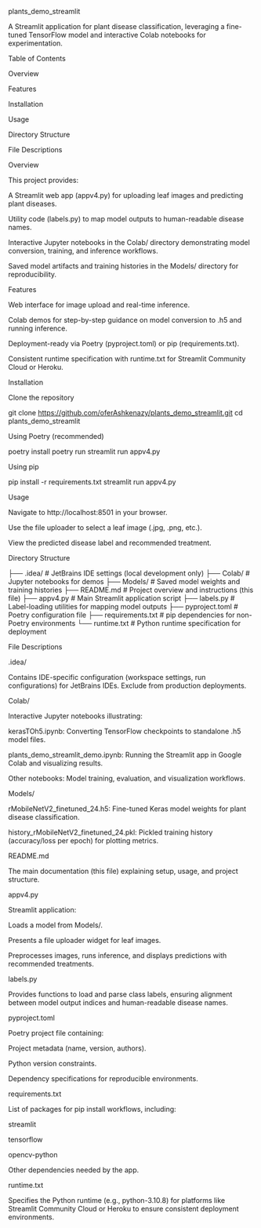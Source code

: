 plants_demo_streamlit

A Streamlit application for plant disease classification, leveraging a fine-tuned TensorFlow model and interactive Colab notebooks for experimentation.

Table of Contents

Overview

Features

Installation

Usage

Directory Structure

File Descriptions

Overview

This project provides:

A Streamlit web app (appv4.py) for uploading leaf images and predicting plant diseases.

Utility code (labels.py) to map model outputs to human-readable disease names.

Interactive Jupyter notebooks in the Colab/ directory demonstrating model conversion, training, and inference workflows.

Saved model artifacts and training histories in the Models/ directory for reproducibility.

Features

Web interface for image upload and real-time inference.

Colab demos for step-by-step guidance on model conversion to .h5 and running inference.

Deployment-ready via Poetry (pyproject.toml) or pip (requirements.txt).

Consistent runtime specification with runtime.txt for Streamlit Community Cloud or Heroku.

Installation

Clone the repository

git clone https://github.com/oferAshkenazy/plants_demo_streamlit.git
cd plants_demo_streamlit

Using Poetry (recommended)

poetry install
poetry run streamlit run appv4.py

Using pip

pip install -r requirements.txt
streamlit run appv4.py

Usage

Navigate to http://localhost:8501 in your browser.

Use the file uploader to select a leaf image (.jpg, .png, etc.).

View the predicted disease label and recommended treatment.

Directory Structure

├── .idea/               # JetBrains IDE settings (local development only)
├── Colab/               # Jupyter notebooks for demos
├── Models/              # Saved model weights and training histories
├── README.md            # Project overview and instructions (this file)
├── appv4.py             # Main Streamlit application script
├── labels.py            # Label-loading utilities for mapping model outputs
├── pyproject.toml       # Poetry configuration file
├── requirements.txt     # pip dependencies for non-Poetry environments
└── runtime.txt          # Python runtime specification for deployment

File Descriptions

.idea/

Contains IDE-specific configuration (workspace settings, run configurations) for JetBrains IDEs. Exclude from production deployments.

Colab/

Interactive Jupyter notebooks illustrating:

kerasTOh5.ipynb: Converting TensorFlow checkpoints to standalone .h5 model files.

plants_demo_streamlit_demo.ipynb: Running the Streamlit app in Google Colab and visualizing results.

Other notebooks: Model training, evaluation, and visualization workflows.

Models/

rMobileNetV2_finetuned_24.h5: Fine-tuned Keras model weights for plant disease classification.

history_rMobileNetV2_finetuned_24.pkl: Pickled training history (accuracy/loss per epoch) for plotting metrics.

README.md

The main documentation (this file) explaining setup, usage, and project structure.

appv4.py

Streamlit application:

Loads a model from Models/.

Presents a file uploader widget for leaf images.

Preprocesses images, runs inference, and displays predictions with recommended treatments.

labels.py

Provides functions to load and parse class labels, ensuring alignment between model output indices and human-readable disease names.

pyproject.toml

Poetry project file containing:

Project metadata (name, version, authors).

Python version constraints.

Dependency specifications for reproducible environments.

requirements.txt

List of packages for pip install workflows, including:

streamlit

tensorflow

opencv-python

Other dependencies needed by the app.

runtime.txt

Specifies the Python runtime (e.g., python-3.10.8) for platforms like Streamlit Community Cloud or Heroku to ensure consistent deployment environments.


